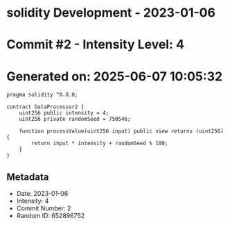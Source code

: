 ﻿# solidity Development - 2023-01-06
# Commit #2 - Intensity Level: 4
# Generated on: 2025-06-07 10:05:32
```solidity
pragma solidity ^0.8.0;

contract DataProcessor2 {
    uint256 public intensity = 4;
    uint256 private randomSeed = 750546;

    function processValue(uint256 input) public view returns (uint256) {
        return input * intensity + randomSeed % 100;
    }
}
```
## Metadata
- Date: 2023-01-06
- Intensity: 4
- Commit Number: 2
- Random ID: 652896752
